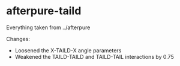 # afterpure-taild

Everything taken from ../afterpure

Changes:
- Loosened the X-TAILD-X angle parameters
- Weakened the TAILD-TAILD and TAILD-TAIL interactions by 0.75

